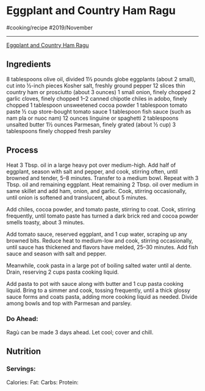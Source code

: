 # Eggplant and Country Ham Ragu
#cooking/recipe #2019/November
- - - -
[Eggplant and Country Ham Ragu](https://www.bonappetit.com/recipe/eggplant-and-country-ham-ragu)

## Ingredients
8 tablespoons olive oil, divided
1½ pounds globe eggplants (about 2 small), cut into ½-inch pieces
Kosher salt, freshly ground pepper
12 slices thin country ham or prosciutto (about 3 ounces)
1 small onion, finely chopped
2 garlic cloves, finely chopped
1–2 canned chipotle chiles in adobo, finely chopped
1 tablespoon unsweetened cocoa powder
1 tablespoon tomato paste
½ cup store-bought tomato sauce
1 tablespoon fish sauce (such as nam pla or nuoc nam)
12 ounces linguine or spaghetti
2 tablespoons unsalted butter
1½ ounces Parmesan, finely grated (about ½ cup)
3 tablespoons finely chopped fresh parsley

## Process
Heat 3 Tbsp. oil in a large heavy pot over medium-high. Add half of eggplant, season with salt and pepper, and cook, stirring often, until browned and tender, 5–8 minutes. Transfer to a medium bowl. Repeat with 3 Tbsp. oil and remaining eggplant. Heat remaining 2 Tbsp. oil over medium in same skillet and add ham, onion, and garlic. Cook, stirring occasionally, until onion is softened and translucent, about 5 minutes.

Add chiles, cocoa powder, and tomato paste, stirring to coat. Cook, stirring frequently, until tomato paste has turned a dark brick red and cocoa powder smells toasty, about 3 minutes.

Add tomato sauce, reserved eggplant, and 1 cup water, scraping up any browned bits. Reduce heat to medium-low and cook, stirring occasionally, until sauce has thickened and flavors have melded, 25–30 minutes. Add fish sauce and season with salt and pepper.

Meanwhile, cook pasta in a large pot of boiling salted water until al dente. Drain, reserving 2 cups pasta cooking liquid.

Add pasta to pot with sauce along with butter and 1 cup pasta cooking liquid. Bring to a simmer and cook, tossing frequently, until a thick glossy sauce forms and coats pasta, adding more cooking liquid as needed. Divide among bowls and top with Parmesan and parsley.

### Do Ahead:
Ragù can be made 3 days ahead. Let cool; cover and chill.
## Nutrition
### Servings:
Calories: 
Fat: 
Carbs: 
Protein: 